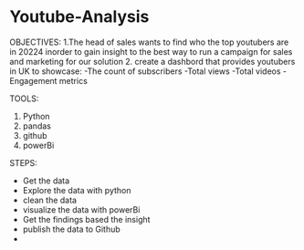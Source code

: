 # Youtube-Analysis
OBJECTIVES:
1.The head of sales wants to find who the top youtubers are in 20224 inorder to gain insight to the best way  to run a campaign for sales and marketing for our solution
2. create a dashbord that provides youtubers in UK to showcase:
    -The count of subscribers
    -Total views
    -Total videos
    -Engagement metrics

TOOLS:
1. Python
2. pandas
3. github
4. powerBi

STEPS:
- Get the data
- Explore the data with python
- clean the data
- visualize the data with powerBi
- Get the findings based the insight
- publish the data to Github
- 
